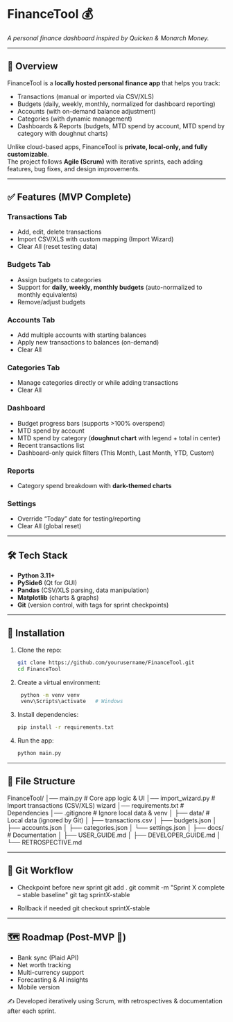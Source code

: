 # FinanceTool 💰  
*A personal finance dashboard inspired by Quicken & Monarch Money.*

---

## 📌 Overview  
FinanceTool is a **locally hosted personal finance app** that helps you track:  
- Transactions (manual or imported via CSV/XLS)  
- Budgets (daily, weekly, monthly, normalized for dashboard reporting)  
- Accounts (with on-demand balance adjustment)  
- Categories (with dynamic management)  
- Dashboards & Reports (budgets, MTD spend by account, MTD spend by category with doughnut charts)

Unlike cloud-based apps, FinanceTool is **private, local-only, and fully customizable**.  
The project follows **Agile (Scrum)** with iterative sprints, each adding features, bug fixes, and design improvements.

---

## ✅ Features (MVP Complete)

### Transactions Tab
- Add, edit, delete transactions  
- Import CSV/XLS with custom mapping (Import Wizard)  
- Clear All (reset testing data)  

### Budgets Tab
- Assign budgets to categories  
- Support for **daily, weekly, monthly budgets** (auto-normalized to monthly equivalents)  
- Remove/adjust budgets  

### Accounts Tab
- Add multiple accounts with starting balances  
- Apply new transactions to balances (on-demand)  
- Clear All  

### Categories Tab
- Manage categories directly or while adding transactions  
- Clear All  

### Dashboard
- Budget progress bars (supports >100% overspend)  
- MTD spend by account  
- MTD spend by category (**doughnut chart** with legend + total in center)  
- Recent transactions list  
- Dashboard-only quick filters (This Month, Last Month, YTD, Custom)  

### Reports
- Category spend breakdown with **dark-themed charts**  

### Settings
- Override “Today” date for testing/reporting  
- Clear All (global reset)  

---

## 🛠 Tech Stack
- **Python 3.11+**  
- **PySide6** (Qt for GUI)  
- **Pandas** (CSV/XLS parsing, data manipulation)  
- **Matplotlib** (charts & graphs)  
- **Git** (version control, with tags for sprint checkpoints)  

---

## 🚀 Installation

1. Clone the repo:
   ```bash
   git clone https://github.com/yourusername/FinanceTool.git
   cd FinanceTool

2. Create a virtual environment:
   ```bash
    python -m venv venv
    venv\Scripts\activate   # Windows

3. Install dependencies:
   ```bash
   pip install -r requirements.txt

4. Run the app:
   ```bash
   python main.py

---

## 📂 File Structure  
FinanceTool/
│── main.py              # Core app logic & UI
│── import_wizard.py     # Import transactions (CSV/XLS) wizard
│── requirements.txt     # Dependencies
│── .gitignore           # Ignore local data & venv
│
├── data/                # Local data (ignored by Git)
│   ├── transactions.csv
│   ├── budgets.json
│   ├── accounts.json
│   ├── categories.json
│   └── settings.json
│
├── docs/                # Documentation
│   ├── USER_GUIDE.md
│   ├── DEVELOPER_GUIDE.md
│   └── RETROSPECTIVE.md

---

## 🔄 Git Workflow 
- Checkpoint before new sprint
git add .
git commit -m "Sprint X complete – stable baseline"
git tag sprintX-stable

- Rollback if needed
git checkout sprintX-stable

---

## 🗺 Roadmap (Post-MVP 🚀)
- Bank sync (Plaid API)
- Net worth tracking
- Multi-currency support
- Forecasting & AI insights
- Mobile version

✍️ Developed iteratively using Scrum, with retrospectives & documentation after each sprint.